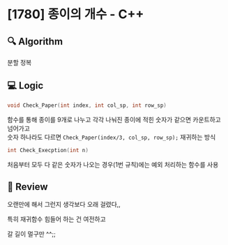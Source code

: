 # [1780] 종이의 개수 - C++

## :mag: Algorithm
분할 정복

## :computer: Logic
```C
void Check_Paper(int index, int col_sp, int row_sp)
```
함수를 통해 종이를 9개로 나누고 각각 나눠진 종이에 적힌 숫자가 같으면 카운트하고 넘어가고  
숫자 하나라도 다르면 `Check_Paper(index/3, col_sp, row_sp);` 재귀하는 방식
```C
int Check_Execption(int n)
```
처음부터 모두 다 같은 숫자가 나오는 경우(1번 규칙)에는 예외 처리하는 함수를 사용

## :memo: Review
오랜만에 해서 그런지 생각보다 오래 걸렸다,,

특히 재귀함수 힘들어 하는 건 여전하고

갈 길이 멀구만 ^^;;
